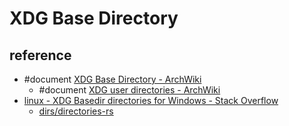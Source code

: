 # XDG Base Directory

## reference

- #document [XDG Base Directory - ArchWiki](https://wiki.archlinux.org/title/XDG_Base_Directory)
	- #document [XDG user directories - ArchWiki](https://wiki.archlinux.org/title/XDG_user_directories)
- [linux - XDG Basedir directories for Windows - Stack Overflow](https://stackoverflow.com/questions/43853548/xdg-basedir-directories-for-windows)
	- [dirs/directories-rs](https://codeberg.org/dirs/directories-rs#features)
